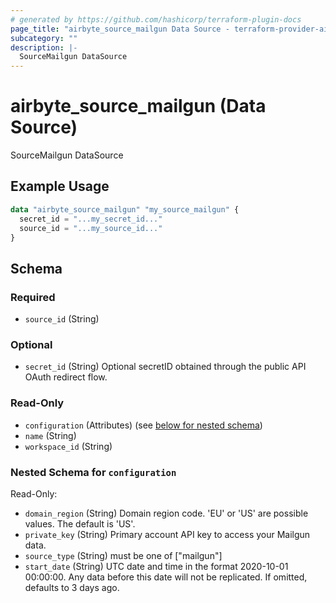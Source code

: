 ```yaml
---
# generated by https://github.com/hashicorp/terraform-plugin-docs
page_title: "airbyte_source_mailgun Data Source - terraform-provider-airbyte"
subcategory: ""
description: |-
  SourceMailgun DataSource
---
```


# airbyte_source_mailgun (Data Source)

SourceMailgun DataSource

## Example Usage

```terraform
data "airbyte_source_mailgun" "my_source_mailgun" {
  secret_id = "...my_secret_id..."
  source_id = "...my_source_id..."
}
```

<!-- schema generated by tfplugindocs -->
## Schema

### Required

- `source_id` (String)

### Optional

- `secret_id` (String) Optional secretID obtained through the public API OAuth redirect flow.

### Read-Only

- `configuration` (Attributes) (see [below for nested schema](#nestedatt--configuration))
- `name` (String)
- `workspace_id` (String)

<a id="nestedatt--configuration"></a>
### Nested Schema for `configuration`

Read-Only:

- `domain_region` (String) Domain region code. 'EU' or 'US' are possible values. The default is 'US'.
- `private_key` (String) Primary account API key to access your Mailgun data.
- `source_type` (String) must be one of ["mailgun"]
- `start_date` (String) UTC date and time in the format 2020-10-01 00:00:00. Any data before this date will not be replicated. If omitted, defaults to 3 days ago.



